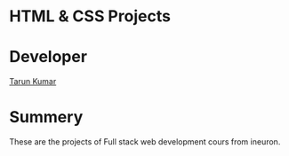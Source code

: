 # HTML & CSS Projects

# Developer
[Tarun Kumar](https://github.com/tarun1892)

# Summery

These are the projects of Full stack web development cours from ineuron.

